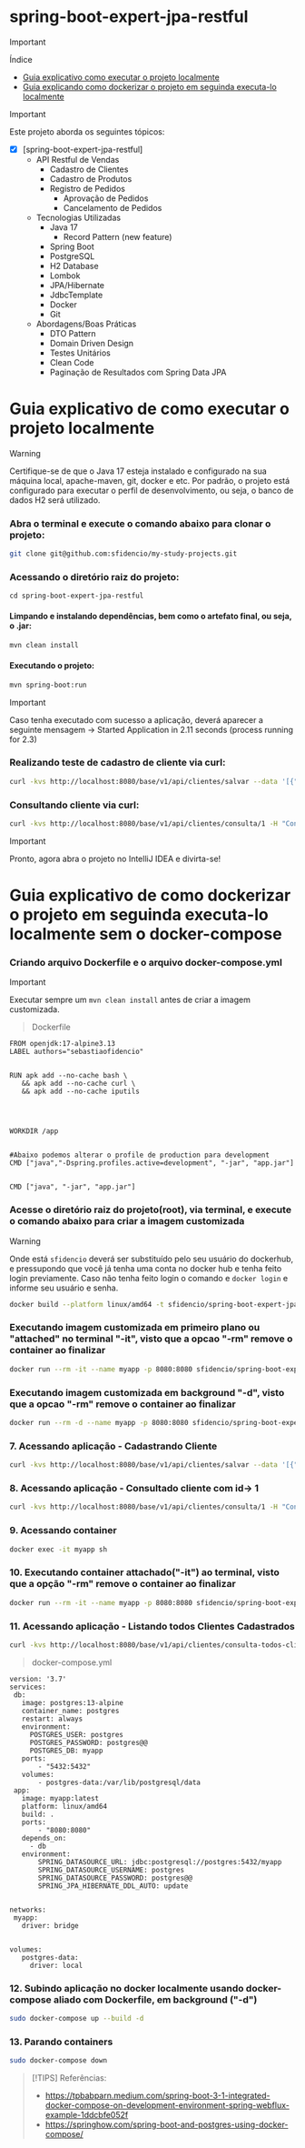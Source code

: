 
# spring-boot-expert-jpa-restful


>[!IMPORTANT]
> Índice
- [Guia explicativo como executar o projeto localmente](#guia-explicativo-como-executar-o-projeto-localmente)
- [Guia explicando como dockerizar o projeto em seguinda executa-lo localmente](#guia-explicando-como-dockerizar-o-projeto-em-seguinda-executa-lo-localmente)


>[!IMPORTANT]
> Este projeto aborda os seguintes tópicos:
- [x] [spring-boot-expert-jpa-restful]
    - API Restful de Vendas
        - Cadastro de Clientes
        - Cadastro de Produtos
        - Registro de Pedidos
            - Aprovação de Pedidos
            - Cancelamento de Pedidos
    - Tecnologias Utilizadas
        - Java 17
            - Record Pattern (new feature)
        - Spring Boot
        - PostgreSQL
        - H2 Database
        - Lombok
        - JPA/Hibernate
        - JdbcTemplate
        - Docker
        - Git
    - Abordagens/Boas Práticas
        - DTO Pattern
        - Domain Driven Design
        - Testes Unitários
        - Clean Code
        - Paginação de Resultados com Spring Data JPA




#   Guia explicativo de como executar o projeto localmente


> [!WARNING]
Certifique-se de que o Java 17 esteja instalado e configurado na sua máquina local, apache-maven, git, docker e etc. Por padrão, o projeto está configurado para executar o perfil de desenvolvimento, ou seja, o banco de dados H2 será utilizado.


### Abra o terminal e execute o comando abaixo para clonar o projeto:
```bash
git clone git@github.com:sfidencio/my-study-projects.git
```
### Acessando o diretório raiz do projeto:
```
cd spring-boot-expert-jpa-restful
```


#### Limpando e instalando dependências, bem como o artefato final, ou seja, o .jar:
```bash
mvn clean install
```


#### Executando o projeto:
```bash
mvn spring-boot:run
```


> [!IMPORTANT]
> Caso tenha executado com sucesso a aplicação, deverá aparecer a seguinte mensagem -> Started Application in 2.11 seconds (process running for 2.3)


### Realizando teste de cadastro de cliente via curl:
```bash
curl -kvs http://localhost:8080/base/v1/api/clientes/salvar --data '[{"nome":"Fulano","cpf":"41909644099", "email":"fulano@gmail.com" },{"nome":"Ciclano","cpf":"41909644099", "email":"ciclano@gmail.com" }]' -H "Content-Type: application/json"  -X POST
```


### Consultando cliente via curl:
```bash
curl -kvs http://localhost:8080/base/v1/api/clientes/consulta/1 -H "Content-Type: application/json"  -X GET
```


> [!IMPORTANT]
> Pronto, agora abra o projeto no IntelliJ IDEA e divirta-se!


#   Guia explicativo de como dockerizar o projeto em seguinda executa-lo localmente sem o docker-compose


### Criando arquivo Dockerfile e o arquivo docker-compose.yml


> [!IMPORTANT]
> Executar sempre um `mvn clean install` antes de criar a imagem customizada.




>Dockerfile


```
FROM openjdk:17-alpine3.13
LABEL authors="sebastiaofidencio"


RUN apk add --no-cache bash \
   && apk add --no-cache curl \
   && apk add --no-cache iputils




WORKDIR /app


#Abaixo podemos alterar o profile de production para development
CMD ["java","-Dspring.profiles.active=development", "-jar", "app.jar"]


CMD ["java", "-jar", "app.jar"]
```


### Acesse o diretório raiz do projeto(root), via terminal, e execute o comando abaixo para criar a imagem customizada
>[!WARNING]
> Onde está `sfidencio` deverá ser substituído pelo seu usuário do dockerhub, e pressupondo que você já tenha uma conta no docker hub e tenha feito login previamente.
> Caso não tenha feito login o comando e `docker login` e informe seu usuário e senha.


```bash
docker build --platform linux/amd64 -t sfidencio/spring-boot-expert-jpa-restful:latest .
```

### Executando imagem customizada em primeiro plano ou "attached" no terminal "-it", visto que a opcao "-rm" remove o container ao finalizar

```bash
docker run --rm -it --name myapp -p 8080:8080 sfidencio/spring-boot-expert-jpa-restful:latest
```


### Executando imagem customizada em background "-d", visto que a opcao "-rm" remove o container ao finalizar

```bash
docker run --rm -d --name myapp -p 8080:8080 sfidencio/spring-boot-expert-jpa-restful:latest
```
### 7. Acessando aplicação - Cadastrando Cliente


```bash
curl -kvs http://localhost:8080/base/v1/api/clientes/salvar --data '[{"nome":"Fulano","cpf":"41909644099", "email":"fulano@gmail.com" },{"nome":"Ciclano","cpf":"41909644099", "email":"ciclano@gmail.com" }]' -H "Content-Type: application/json"  -X POST
```


### 8. Acessando aplicação - Consultado cliente com id-> 1


```bash
curl -kvs http://localhost:8080/base/v1/api/clientes/consulta/1 -H "Content-Type: application/json"  -X GET
```


### 9. Acessando container


```bash
docker exec -it myapp sh
```


### 10. Executando container attachado("-it") ao terminal, visto que a opção "-rm" remove o container ao finalizar


```bash
docker run --rm -it --name myapp -p 8080:8080 sfidencio/spring-boot-expert-jpa-restful:latest
```


### 11. Acessando aplicação - Listando todos Clientes Cadastrados


```bash
curl -kvs http://localhost:8080/base/v1/api/clientes/consulta-todos-clientes -H "Content-Type: application/json"  -X GET
```










>docker-compose.yml


```
version: '3.7'
services:
 db:
   image: postgres:13-alpine
   container_name: postgres
   restart: always
   environment:
     POSTGRES_USER: postgres
     POSTGRES_PASSWORD: postgres@@
     POSTGRES_DB: myapp
   ports:
       - "5432:5432"
   volumes:
       - postgres-data:/var/lib/postgresql/data
 app:
   image: myapp:latest
   platform: linux/amd64
   build: .
   ports:
       - "8080:8080"
   depends_on:
     - db
   environment:
       SPRING_DATASOURCE_URL: jdbc:postgresql://postgres:5432/myapp
       SPRING_DATASOURCE_USERNAME: postgres
       SPRING_DATASOURCE_PASSWORD: postgres@@
       SPRING_JPA_HIBERNATE_DDL_AUTO: update


networks:
 myapp:
   driver: bridge


volumes:
   postgres-data:
     driver: local
```




### 12. Subindo aplicação no docker localmente usando docker-compose aliado com Dockerfile, em background ("-d")


```bash
sudo docker-compose up --build -d
```


### 13. Parando containers


```bash
sudo docker-compose down
```

>[!TIPS]
>Referências:
>+ https://tpbabparn.medium.com/spring-boot-3-1-integrated-docker-compose-on-development-environment-spring-webflux-example-1ddcbfe052f
>+ https://springhow.com/spring-boot-and-postgres-using-docker-compose/